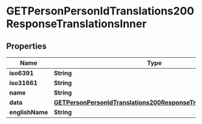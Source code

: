

# GETPersonPersonIdTranslations200ResponseTranslationsInner


## Properties

| Name | Type | Description | Notes |
|------------ | ------------- | ------------- | -------------|
|**iso6391** | **String** |  |  [optional] |
|**iso31661** | **String** |  |  [optional] |
|**name** | **String** |  |  [optional] |
|**data** | [**GETPersonPersonIdTranslations200ResponseTranslationsInnerData**](GETPersonPersonIdTranslations200ResponseTranslationsInnerData.md) |  |  [optional] |
|**englishName** | **String** |  |  [optional] |



